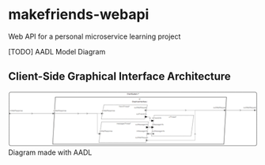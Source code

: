 # makefriends-webapi
Web API for a personal microservice learning project

[TODO] AADL Model Diagram

## Client-Side Graphical Interface Architecture

![Client-Side AADL Diagram](https://raw.githubusercontent.com/AbdullahRasheed/makefriends-webapi/main/client_aadl_diagram.PNG)
Diagram made with AADL